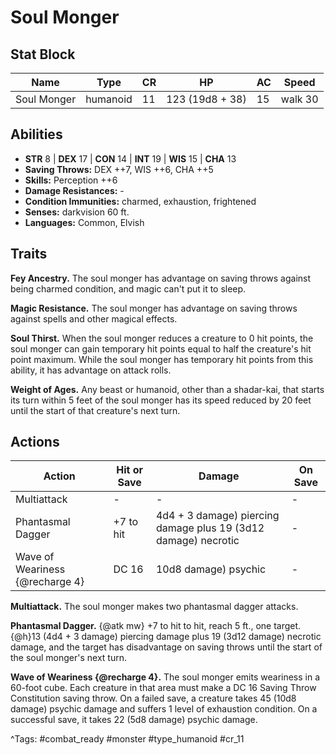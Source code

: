# Soul Monger

## Stat Block

| Name | Type | CR | HP | AC | Speed |
|------|------|----|----|----|-------|
| Soul Monger | humanoid | 11 | 123 (19d8 + 38) | 15 | walk 30 |

## Abilities

- **STR** 8 | **DEX** 17 | **CON** 14 | **INT** 19 | **WIS** 15 | **CHA** 13
- **Saving Throws:** DEX ++7, WIS ++6, CHA ++5  
- **Skills:** Perception ++6  
- **Damage Resistances:** -  
- **Condition Immunities:** charmed, exhaustion, frightened  
- **Senses:** darkvision 60 ft.  
- **Languages:** Common, Elvish

## Traits

**Fey Ancestry.** The soul monger has advantage on saving throws against being charmed condition, and magic can't put it to sleep.

**Magic Resistance.** The soul monger has advantage on saving throws against spells and other magical effects.

**Soul Thirst.** When the soul monger reduces a creature to 0 hit points, the soul monger can gain temporary hit points equal to half the creature's hit point maximum. While the soul monger has temporary hit points from this ability, it has advantage on attack rolls.

**Weight of Ages.** Any beast or humanoid, other than a shadar-kai, that starts its turn within 5 feet of the soul monger has its speed reduced by 20 feet until the start of that creature's next turn.


## Actions

| Action | Hit or Save | Damage | On Save |
|--------|--------------|--------|----------|
| Multiattack | - | - | - |
| Phantasmal Dagger | +7 to hit | 4d4 + 3 damage) piercing damage plus 19 (3d12 damage) necrotic | - |
| Wave of Weariness {@recharge 4} | DC 16 | 10d8 damage) psychic | - |

**Multiattack.** The soul monger makes two phantasmal dagger attacks.

**Phantasmal Dagger.** {@atk mw} +7 to hit to hit, reach 5 ft., one target. {@h}13 (4d4 + 3 damage) piercing damage plus 19 (3d12 damage) necrotic damage, and the target has disadvantage on saving throws until the start of the soul monger's next turn.

**Wave of Weariness {@recharge 4}.** The soul monger emits weariness in a 60-foot cube. Each creature in that area must make a DC 16 Saving Throw Constitution saving throw. On a failed save, a creature takes 45 (10d8 damage) psychic damage and suffers 1 level of exhaustion condition. On a successful save, it takes 22 (5d8 damage) psychic damage.


^Tags: #combat_ready #monster #type_humanoid #cr_11